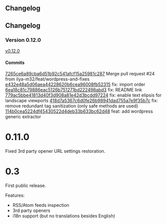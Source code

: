 ## Changelog

## Changelog

### Version 0.12.0

[v0.12.0](+https://github.com/ilya-m32/rss-launchpad/releases/tag/0.12.0)

#### Commits

[7265ce6a89cba6d51b92c541afcf15a25981c287](https://github.com/ilya-m32/rss-launchpad/commit/7265ce6a89cba6d51b92c541afcf15a25981c287) Merge pull request #24 from ilya-m32/feat/wordpress-and-fixes
[e432e48a5d06aea44228620b6cea96008fb52315](https://github.com/ilya-m32/rss-launchpad/commit/e432e48a5d06aea44228620b6cea96008fb52315) fix: import order
[6ea18c81c79886eac5126b751271bd222498abd3](https://github.com/ilya-m32/rss-launchpad/commit/6ea18c81c79886eac5126b751271bd222498abd3) fix: README link
[779ac5bbe41813d40f3d908a81e42d3bcdd97224](https://github.com/ilya-m32/rss-launchpad/commit/779ac5bbe41813d40f3d908a81e42d3bcdd97224) fix: enable text elipsis for landscape viewports
[418d7a5367c6d0fe26b98941dad755a7e9f35b7c](https://github.com/ilya-m32/rss-launchpad/commit/418d7a5367c6d0fe26b98941dad755a7e9f35b7c) fix: remove redundant tag sanitization (only safe methods are used)
[114b0cea5224df45430522d4deb33b633bc62d48](https://github.com/ilya-m32/rss-launchpad/commit/114b0cea5224df45430522d4deb33b633bc62d48) feat: add wordpress generic extractor

# 0.11.0

Fixed 3rd party opener URL settings restoration.

# 0.3

First public release.

Features:

- RSS/Atom feeds inspection
- 3rd party openers
- i18n support (but no translations besides English)
